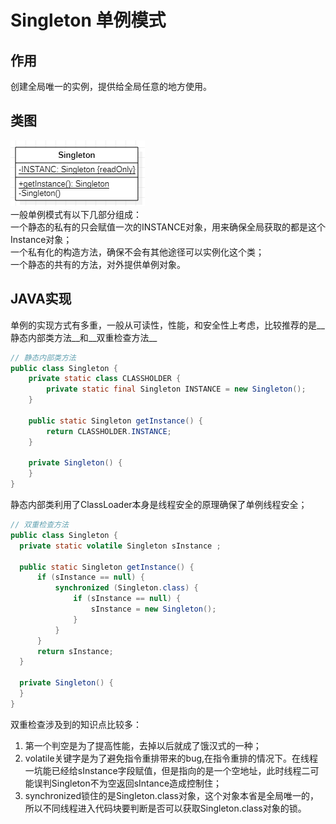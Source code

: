 # Singleton 单例模式
## 作用
创建全局唯一的实例，提供给全局任意的地方使用。
## 类图
![Singleton01](res/singleton_01.PNG)  
一般单例模式有以下几部分组成：  
一个静态的私有的只会赋值一次的INSTANCE对象，用来确保全局获取的都是这个Instance对象；  
一个私有化的构造方法，确保不会有其他途径可以实例化这个类；  
一个静态的共有的方法，对外提供单例对象。
## JAVA实现
单例的实现方式有多重，一般从可读性，性能，和安全性上考虑，比较推荐的是__静态内部类方法__和__双重检查方法__
``` JAVA
// 静态内部类方法
public class Singleton {
    private static class CLASSHOLDER {
        private static final Singleton INSTANCE = new Singleton();
    }

    public static Singleton getInstance() {
        return CLASSHOLDER.INSTANCE;
    }

    private Singleton() {
    }
}
```
静态内部类利用了ClassLoader本身是线程安全的原理确保了单例线程安全；

``` JAVA
// 双重检查方法
public class Singleton {
  private static volatile Singleton sInstance ;

  public static Singleton getInstance() {
      if (sInstance == null) {
          synchronized (Singleton.class) {
              if (sInstance == null) {
                  sInstance = new Singleton();
              }
          }
      }
      return sInstance;
  }

  private Singleton() {
  }
}
```
双重检查涉及到的知识点比较多：  
1. 第一个判空是为了提高性能，去掉以后就成了饿汉式的一种；  
2. volatile关键字是为了避免指令重排带来的bug,在指令重排的情况下。在线程一坑能已经给sInstance字段赋值，但是指向的是一个空地址，此时线程二可能误判Singleton不为空返回sIntance造成控制住；
3. synchronized锁住的是Singleton.class对象，这个对象本省是全局唯一的，所以不同线程进入代码块要判断是否可以获取Singleton.class对象的锁。
